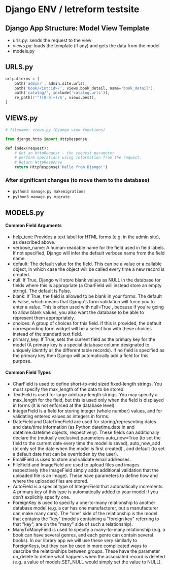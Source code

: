 # Django ENV / letreform testsite

## Django App Structure: Model View Template
- urls.py: sends the request to the view
- views.py: loads the template (if any) and gets the data from the model
- models.py


## URLS.py
```python
urlpatterns = [
    path('admin/', admin.site.urls),
    path('book/<int:id>/', views.book_detail, name='book_detail'),
    path('catalog/', include('catalog.urls')),
    re_path(r'^([0-9]+)/$', views.best),
]
```

## VIEWS.py
```python
# filename: views.py (Django view functions)

from django.http import HttpResponse

def index(request):
    # Get an HttpRequest - the request parameter
    # perform operations using information from the request.
    # Return HttpResponse
    return HttpResponse('Hello from Django!')
```

### After significant changes (to move them to the database)
- `python3 manage.py makemigrations`
- `python3 manage.py migrate`

## MODELS.py

#### Common Field Arguments
- help_text: Provides a text label for HTML forms (e.g. in the admin site), as described above.
- verbose_name: A human-readable name for the field used in field labels. If not specified, Django will infer the default verbose name from the field name.
- default: The default value for the field. This can be a value or a callable object, in which case the object will be called every time a new record is created.
- null: If True, Django will store blank values as NULL in the database for fields where this is appropriate (a CharField will instead store an empty string). The default is False.
- blank: If True, the field is allowed to be blank in your forms. The default is False, which means that Django's form validation will force you to enter a value. This is often used with null=True , because if you're going to allow blank values, you also want the database to be able to represent them appropriately.
- choices: A group of choices for this field. If this is provided, the default corresponding form widget will be a select box with these choices instead of the standard text field.
- primary_key: If True, sets the current field as the primary key for the model (A primary key is a special database column designated to uniquely identify all the different table records). If no field is specified as the primary key then Django will automatically add a field for this purpose.


#### Common Field Types
- CharField is used to define short-to-mid sized fixed-length strings. You must specify the max_length of the data to be stored.
- TextField is used for large arbitrary-length strings. You may specify a max_length for the field, but this is used only when the field is displayed in forms (it is not enforced at the database level).
- IntegerField is a field for storing integer (whole number) values, and for validating entered values as integers in forms.
- DateField and DateTimeField are used for storing/representing dates and date/time information (as Python datetime.date in and datetime.datetime objects, respectively). These fields can additionally declare the (mutually exclusive) parameters auto_now=True (to set the field to the current date every time the model is saved), auto_now_add (to only set the date when the model is first created) , and default (to set a default date that can be overridden by the user).
- EmailField is used to store and validate email addresses.
- FileField and ImageField are used to upload files and images respectively (the ImageField simply adds additional validation that the uploaded file is an image). These have parameters to define how and where the uploaded files are stored.
- AutoField is a special type of IntegerField that automatically increments. A primary key of this type is automatically added to your model if you don’t explicitly specify one.
- ForeignKey is used to specify a one-to-many relationship to another database model (e.g. a car has one manufacturer, but a manufacturer can make many cars). The "one" side of the relationship is the model that contains the "key" (models containing a "foreign key" referring to that "key", are on the "many" side of such a relationship).
- ManyToManyField is used to specify a many-to-many relationship (e.g. a book can have several genres, and each genre can contain several books). In our library app we will use these very similarly to ForeignKeys, but they can be used in more complicated ways to describe the relationships between groups. These have the parameter on_delete to define what happens when the associated record is deleted (e.g. a value of models.SET_NULL would simply set the value to NULL).
